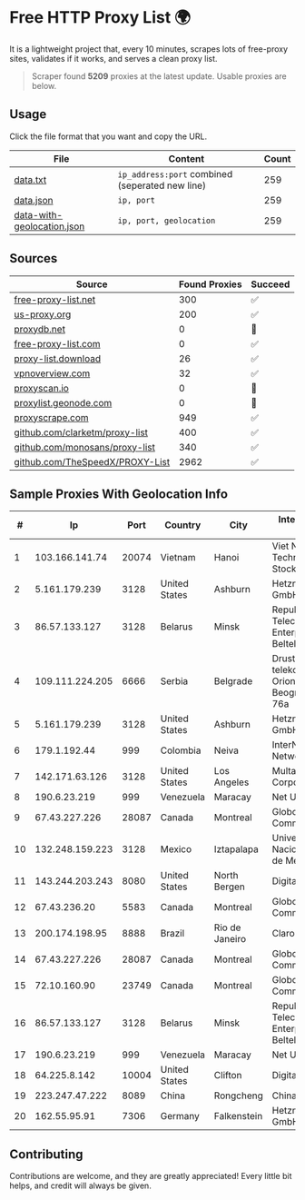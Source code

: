 
# Free HTTP Proxy List 🌍

It is a lightweight project that, every 10 minutes, scrapes lots of free-proxy sites, validates if it works, and serves a clean proxy list.


> Scraper found **5209** proxies at the latest update. Usable proxies are below.

## Usage

Click the file format that you want and copy the URL.


|File|Content|Count|
|----|-------|-----|
|[data.txt](https://raw.githubusercontent.com/themiralay/Proxy-List-World/master/data.txt)|`ip_address:port` combined (seperated new line)|259|
|[data.json](https://raw.githubusercontent.com/themiralay/Proxy-List-World/master/data.json)|`ip, port`|259|
|[data-with-geolocation.json](https://raw.githubusercontent.com/themiralay/Proxy-List-World/master/data-with-geolocation.json)|`ip, port, geolocation`|259|

## Sources

|Source|Found Proxies|Succeed|
|------|-------------|-------|
|[free-proxy-list.net](https://free-proxy-list.net)|300|✅|
|[us-proxy.org](https://www.us-proxy.org)|200|✅|
|[proxydb.net](http://proxydb.net)|0|🚫|
|[free-proxy-list.com](https://free-proxy-list.com/?page=&port=&type%5B%5D=http&type%5B%5D=https&up_time=0&search=Search)|0|✅|
|[proxy-list.download](https://www.proxy-list.download/HTTP)|26|✅|
|[vpnoverview.com](https://vpnoverview.com/privacy/anonymous-browsing/free-proxy-servers)|32|✅|
|[proxyscan.io](https://www.proxyscan.io)|0|🚫|
|[proxylist.geonode.com](https://proxylist.geonode.com/api/proxy-list?limit=300&page=1&sort_by=lastChecked&sort_type=desc&protocols=http,https)|0|🚫|
|[proxyscrape.com](https://api.proxyscrape.com/v2/?request=displayproxies&protocol=http&timeout=10000&country=all&ssl=all&anonymity=all)|949|✅|
|[github.com/clarketm/proxy-list](https://raw.githubusercontent.com/clarketm/proxy-list/master/proxy-list-raw.txt)|400|✅|
|[github.com/monosans/proxy-list](https://raw.githubusercontent.com/monosans/proxy-list/main/proxies/http.txt)|340|✅|
|[github.com/TheSpeedX/PROXY-List](https://raw.githubusercontent.com/TheSpeedX/PROXY-List/master/http.txt)|2962|✅|


## Sample Proxies With Geolocation Info

|#|Ip|Port|Country|City|Internet Service Provider|
|-|--|----|-------|----|-------------------------|
|1|103.166.141.74|20074|Vietnam|Hanoi|Viet NAM Cloud Technology Joint Stock Company|
|2|5.161.179.239|3128|United States|Ashburn|Hetzner Online GmbH|
|3|86.57.133.127|3128|Belarus|Minsk|Republican Unitary Telecommunication Enterprise Beltelecom|
|4|109.111.224.205|6666|Serbia|Belgrade|Drustvo za telekomunikacije Orion telekom doo Beograd, Gandijeva 76a|
|5|5.161.179.239|3128|United States|Ashburn|Hetzner Online GmbH|
|6|179.1.192.44|999|Colombia|Neiva|InterNexa Global Network|
|7|142.171.63.126|3128|United States|Los Angeles|Multacom Corporation|
|8|190.6.23.219|999|Venezuela|Maracay|Net Uno|
|9|67.43.227.226|28087|Canada|Montreal|GloboTech Communications|
|10|132.248.159.223|3128|Mexico|Iztapalapa|Universidad Nacional Autonoma de Mexico|
|11|143.244.203.243|8080|United States|North Bergen|DigitalOcean, LLC|
|12|67.43.236.20|5583|Canada|Montreal|GloboTech Communications|
|13|200.174.198.95|8888|Brazil|Rio de Janeiro|Claro S.A|
|14|67.43.227.226|28087|Canada|Montreal|GloboTech Communications|
|15|72.10.160.90|23749|Canada|Montreal|GloboTech Communications|
|16|86.57.133.127|3128|Belarus|Minsk|Republican Unitary Telecommunication Enterprise Beltelecom|
|17|190.6.23.219|999|Venezuela|Maracay|Net Uno|
|18|64.225.8.142|10004|United States|Clifton|DigitalOcean, LLC|
|19|223.247.47.222|8089|China|Rongcheng|Chinanet|
|20|162.55.95.91|7306|Germany|Falkenstein|Hetzner Online GmbH|



## Contributing

Contributions are welcome, and they are greatly appreciated! Every
little bit helps, and credit will always be given.

